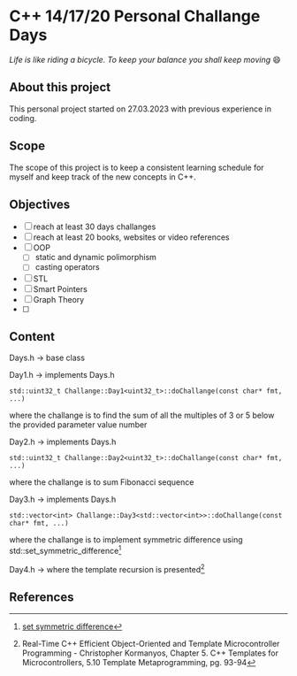 
# C++ 14/17/20 Personal Challange Days

*Life is like riding a bicycle. To keep your balance you shall keep moving* :smile:

## About this project
This personal project started on 27.03.2023 with previous experience in coding. 

## Scope
The scope of this project is to keep a consistent learning schedule for myself and keep track of the new concepts in C++.

## Objectives
- [ ]  reach at least 30 days challanges
- [ ]  reach at least 20 books, websites or video references
- [ ]  OOP 
	- [ ]  static and dynamic polimorphism
	- [ ]  casting operators
- [ ]  STL
- [ ]  Smart Pointers
- [ ]  Graph Theory
- [ ]  

## Content

Days.h -> base class

Day1.h -> implements Days.h 

	std::uint32_t Challange::Day1<uint32_t>::doChallange(const char* fmt, ...) 
where the challange is to find the sum of all the multiples of 3 or 5 below the provided parameter value number

Day2.h -> implements Days.h 
		
	std::uint32_t Challange::Day2<uint32_t>::doChallange(const char* fmt, ...) 
where the challange is to sum Fibonacci sequence

Day3.h -> implements Days.h 

	std::vector<int> Challange::Day3<std::vector<int>>::doChallange(const char* fmt, ...)
where the challange is to implement symmetric difference using std::set_symmetric_difference[^1]

Day4.h -> where the template recursion is presented[^2]


## References
[^1]: [set symmetric difference](https://en.cppreference.com/w/cpp/algorithm/set_symmetric_difference)

[^2]: Real-Time C++ Efficient Object-Oriented and Template Microcontroller Programming - Christopher Kormanyos, Chapter 5. C++ Templates for Microcontrollers, 5.10 Template Metaprogramming, pg. 93-94



